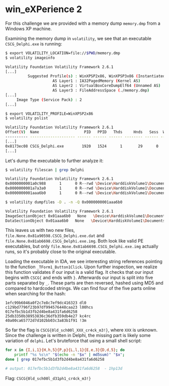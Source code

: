 # win_eXPerience 2

For this challenge we are provided with a memory dump `memory.dmp` from a Windows XP machine.

Examining the memory dump in `volatility`, we see that an executable `CSCG_Delphi.exe` is running:

```sh
$ export VOLATILITY_LOCATION=file://$PWD/memory.dmp
$ volatility imageinfo

Volatility Foundation Volatility Framework 2.6.1
[...]
          Suggested Profile(s) : WinXPSP2x86, WinXPSP3x86 (Instantiated with WinXPSP2x86)
                     AS Layer1 : IA32PagedMemory (Kernel AS)
                     AS Layer2 : VirtualBoxCoreDumpElf64 (Unnamed AS)
                     AS Layer3 : FileAddressSpace (./memory.dmp)
[...]
     Image Type (Service Pack) : 2
[...]

$ export VOLATILITY_PROFILE=WinXPSP2x86
$ volatility pslist

Volatility Foundation Volatility Framework 2.6.1
Offset(V)  Name                    PID   PPID   Thds     Hnds   Sess  Wow64 Start                          Exit
---------- -------------------- ------ ------ ------ -------- ------ ------ ------------------------------ ------------------------------
[...]
0x8173ec08 CSCG_Delphi.exe        1920   1524      1       29      0      0 2020-03-22 18:27:45 UTC+0000
[...]
```

Let's dump the executable to further analyze it:

```sh
$ volatility filescan | grep Delphi

Volatility Foundation Volatility Framework 2.6.1
0x0000000001a0c988      1      0 R--rwd \Device\HarddiskVolume1\Documents and Settings\CSCG\Desktop\CSCG\CSCG_Delphi.exe
0x0000000001a7a3a0      1      0 R--rwd \Device\HarddiskVolume1\Documents and Settings\All Users\Start Menu\Programs\Borland Delphi 7\Delphi 7.lnk
0x0000000001aaa6b0      1      0 R--rwd \Device\HarddiskVolume1\Documents and Settings\CSCG\Desktop\CSCG\CSCG_Delphi.exe

$ volatility dumpfiles -D . -n -Q 0x0000000001aaa6b0

Volatility Foundation Volatility Framework 2.6.1
ImageSectionObject 0x01aaa6b0   None   \Device\HarddiskVolume1\Documents and Settings\CSCG\Desktop\CSCG\CSCG_Delphi.exe
DataSectionObject 0x01aaa6b0   None   \Device\HarddiskVolume1\Documents and Settings\CSCG\Desktop\CSCG\CSCG_Delphi.exe
```

This leaves us with two new files, `file.None.0x81a90598.CSCG_Delphi.exe.dat` and `file.None.0x81ab6698.CSCG_Delphi.exe.img`. Both look like valid PE executables, but only `file.None.0x81ab6698.CSCG_Delphi.exe.img` actually runs, so it's probably close to the original executable.

Loading the executable in IDA, we see interesting string references pointing to the function `_TForm1_Button1Click`. Upon further inspection, we realize this function validates if our input is a valid flag. It checks that our input begins with `CSCG{` and ends with `}`. Afterwards our input is split into five parts separated by `_`. These parts are then reversed, hashed using MD5 and compared to hardcoded strings. We can find four of the five parts online when searching for the hash:

```
1efc99b6046a0f2c7e8c7ef9dc416323 dl0
c129bd7796f23b97df994576448caa23 l00hcs
017efbc5b1d3fb2d4be8a431fa6d6258
25db3350b38953836c36dfb359db4e27 kc4rc
40a00ca65772d7d102bb03c3a83b1f91 !3m
```

So far the flag is `CSCG{0ld_sch00l_XXX_cr4ck_m3!}`, where `XXX` is unknown. Since the challenge is written in Delphi, the missing part is likely some variation of `delphi`. Let's bruteforce that using a small shell script:

```sh
for x in {I,i,1}{H,h,5}{P,p}{L,l,1}{E,e,3}{D,d,5}; do
    printf "%s %s\n" "$(echo -n "$x" | md5sum)" "$x";
done | grep 017efbc5b1d3fb2d4be8a431fa6d6258

# output: 017efbc5b1d3fb2d4be8a431fa6d6258  - 1hp13d
```

Flag: `CSCG{0ld_sch00l_d31ph1_cr4ck_m3!}`
